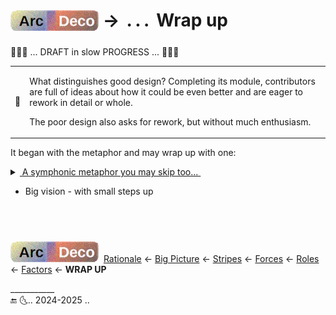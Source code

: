 # <sub>[![Arc Deco.](../../../../_rsc/_img/ArcDeco/ArcDeco-bar-h33px_rounded.png)](../../README.md)</sub> &rarr; &thinsp;.&thinsp;.&thinsp;.&thinsp; Wrap up

🚧🚧🚧 ... DRAFT in slow PROGRESS ... 🚧🚧🚧

<table align="center"><tr></tr><tr><td>💬</td><td>
 
What distinguishes good design? Completing its module, contributors are full of ideas about how it could be even better and are eager to rework in detail or whole.

The poor design also asks for rework, but without much enthusiasm.

</td></tr></table>

It began with the metaphor and may wrap up with one:

<details><summary><ins>&nbsp;A symphonic metaphor you may skip too...&nbsp;</ins></summary>

The composer and conductor may or not play one or two instruments, rarely a few but never some.

\___________</details>


+ Big vision - with small steps up

  ## &nbsp;

[![Arc Deco.](../../../../_rsc/_img/ArcDeco/ArcDeco-bar-h33px_rounded.png)](../../README.md) &nbsp;[Rationale](../01.Rationale/README.md) &larr; [Big&nbsp;Picture](../02.BigPict/README.md) &larr; [Stripes](../03.Stripes/README.md) &larr; [Forces](../04.Forces/README.md) &larr; [Roles](../05.Roles/README.md) &larr; [Factors](../06.Factors/README.md) &larr; **WRAP&nbsp;UP**

\___________\
🔚 🌜.. 2024-2025 ..
